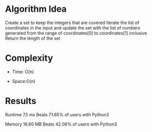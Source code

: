 # Algorithm Idea

Create a set to keep the integers that are covered
Iterate the list of coordinates in the input and update the set with the list of numbers generated from the range of coordinates[0] to coordinates[1] inclusive
Return the length of the set

# Complexity

- Time: O(n)

- Space:O(n)

# Results

Runtime
73
ms
Beats
71.65%
of users with Python3

Memory
16.60
MB
Beats
42.06%
of users with Python3